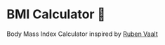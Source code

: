 # BMI Calculator 💪

Body Mass Index Calculator inspired by [Ruben Vaalt](https://dribbble.com/shots/4585382-Simple-BMI-Calculator) 

